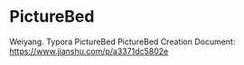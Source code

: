 # PictureBed
Weiyang. Typora PictureBed
PictureBed Creation Document: https://www.jianshu.com/p/a3371dc5802e
